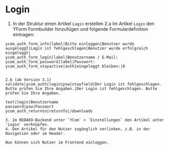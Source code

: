 # Login 

1. In der Struktur einen Artikel `Login` erstellen
2.a Im Artikel `Login` den YForm Formbuilder hinzufügen und folgende Formulardefinition eintragen:

```
ycom_auth_form_info|label|Bitte einloggen|Benutzer wurde ausgeloggt|Login ist fehlgeschlagen|Benutzer wurde erfolgreich eingeloggt|
ycom_auth_form_login|label|Benutzername / E-Mail:
ycom_auth_form_password|label|Passwort:
ycom_auth_form_stayactive|auth|eingeloggt bleiben:|0


2.b (ab Version 3.1)
validate|ycom_auth|login|psw|stayfield|Der Login ist fehlgeschlagen. Butte prüfen Sie Ihre Angaben.|Der Login ist fehlgeschlagen. Butte prüfen Sie Ihre Angaben.

text|login|Benutzername
password|psw|Passwort
ycom_auth_returnto|returnTo|/downloads

3. Im REDAXO-Backend unter `YCom` > `Einstellungen` den Artikel unter `Login` verknüpfen.
4. Den Artikel für den Nutzer zugänglich verlinken, z.B. in der Navigation oder im Header.

Nun können sich Nutzer im Frontend einloggen.
